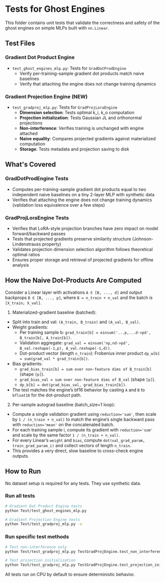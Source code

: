 # Tests for Ghost Engines

This folder contains unit tests that validate the correctness and safety of the ghost engines on simple MLPs built with `nn.Linear`.

## Test Files

### Gradient Dot Product Engine
- `test_ghost_engines_mlp.py`: Tests for `GradDotProdEngine`
  - Verify per-training-sample gradient dot products match naive baselines
  - Verify that attaching the engine does not change training dynamics

### Gradient Projection Engine (NEW)
- `test_gradproj_mlp.py`: Tests for `GradProjLoraEngine`
  - **Dimension selection**: Tests optimal k_i, k_o computation
  - **Projection initialization**: Tests Gaussian JL and orthonormal projections
  - **Non-interference**: Verifies training is unchanged with engine attached
  - **Naive equality**: Compares projected gradients against materialized computation
  - **Storage**: Tests metadata and projection saving to disk

## What's Covered

### GradDotProdEngine Tests
- Computes per-training-sample gradient dot products equal to two independent naive baselines on a tiny 2-layer MLP with synthetic data
- Verifies that attaching the engine does not change training dynamics (validation loss equivalence over a few steps)

### GradProjLoraEngine Tests
- Verifies that LoRA-style projection branches have zero impact on model forward/backward passes
- Tests that projected gradients preserve similarity structure (Johnson-Lindenstrauss property)
- Validates projection dimension selection algorithm follows theoretical optimal ratios
- Ensures proper storage and retrieval of projected gradients for offline analysis

## How the Naive Dot-Products Are Computed

Consider a Linear layer with activations `A ∈ [B, ..., d]` and output backprops `B ∈ [B, ..., p]`, where `B = n_train + n_val` and the batch is `[X_train; X_val]`.

1) Materialized-gradient baseline (batched):
- Split into train and val: `(A_train, B_train)` and `(A_val, B_val)`.
- Weight gradients:
  - Per training sample b: `grad_train[b] = einsum('...p,...d->pd', B_train[b], A_train[b])`.
  - Validation aggregate: `grad_val = einsum('np,nd->pd', B_val.reshape(-1,p), A_val.reshape(-1,d))`.
  - Dot-product vector (length `n_train`): Frobenius inner product `dp_w[b] = sum(grad_val * grad_train[b])`.
- Bias gradients:
  - `grad_bias_train[b] = sum over non-feature dims of B_train[b]` (shape `[p]`).
  - `grad_bias_val = sum over non-feature dims of B_val` (shape `[p]`).
  - `dp_b[b] = dot(grad_bias_val, grad_bias_train[b])`.
- The test matches the engine’s bf16 behavior by casting `A` and `B` to `bfloat16` for the dot-product path.

2) Per-sample autograd baseline (batch_size=1 loop):
- Compute a single validation gradient using `reduction='sum'`, then scale by `1 / (n_train + n_val)` to match the engine’s single backward pass with `reduction='mean'` on the concatenated batch.
- For each training sample i, compute its gradient with `reduction='sum'` and scale by the same factor `1 / (n_train + n_val)`.
- For every Linear’s `weight` and `bias`, compute `dot(val_grad_param, train_grad_param_i)` and collect vectors of length `n_train`.
- This provides a very direct, slow baseline to cross-check engine outputs.

## How to Run

No dataset setup is required for any tests. They use synthetic data.

### Run all tests
```bash
# Gradient Dot Product Engine tests
python Test/test_ghost_engines_mlp.py

# Gradient Projection Engine tests  
python Test/test_gradproj_mlp.py -v
```

### Run specific test methods
```bash
# Test non-interference only
python Test/test_gradproj_mlp.py TestGradProjEngine.test_non_interference

# Test projection initialization
python Test/test_gradproj_mlp.py TestGradProjEngine.test_projection_initialization
```

All tests run on CPU by default to ensure deterministic behavior.